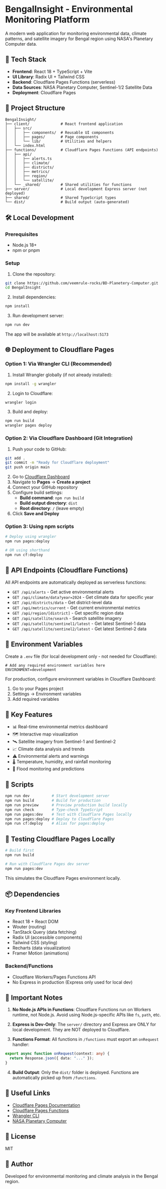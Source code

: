 # BengalInsight - Environmental Monitoring Platform

A modern web application for monitoring environmental data, climate patterns, and satellite imagery for Bengal region using NASA's Planetary Computer data.

## 🚀 Tech Stack

- **Frontend**: React 18 + TypeScript + Vite
- **UI Library**: Radix UI + Tailwind CSS
- **Backend**: Cloudflare Pages Functions (serverless)
- **Data Sources**: NASA Planetary Computer, Sentinel-1/2 Satellite Data
- **Deployment**: Cloudflare Pages

## 📁 Project Structure

```
BengalInsight/
├── client/              # React frontend application
│   ├── src/
│   │   ├── components/  # Reusable UI components
│   │   ├── pages/       # Page components
│   │   └── lib/         # Utilities and helpers
│   └── index.html
├── functions/           # Cloudflare Pages Functions (API endpoints)
│   ├── api/
│   │   ├── alerts.ts
│   │   ├── climate/
│   │   ├── districts/
│   │   ├── metrics/
│   │   ├── region/
│   │   └── satellite/
│   └── _shared/         # Shared utilities for functions
├── server/              # Local development Express server (not deployed)
├── shared/              # Shared TypeScript types
└── dist/                # Build output (auto-generated)
```

## 🛠️ Local Development

### Prerequisites
- Node.js 18+ 
- npm or pnpm

### Setup

1. Clone the repository:
```bash
git clone https://github.com/veemrule-rocks/BD-Planetery-Computer.git
cd BengalInsight
```

2. Install dependencies:
```bash
npm install
```

3. Run development server:
```bash
npm run dev
```

The app will be available at `http://localhost:5173`

## 🌐 Deployment to Cloudflare Pages

### Option 1: Via Wrangler CLI (Recommended)

1. Install Wrangler globally (if not already installed):
```bash
npm install -g wrangler
```

2. Login to Cloudflare:
```bash
wrangler login
```

3. Build and deploy:
```bash
npm run build
wrangler pages deploy
```

### Option 2: Via Cloudflare Dashboard (Git Integration)

1. Push your code to GitHub:
```bash
git add .
git commit -m "Ready for Cloudflare deployment"
git push origin main
```

2. Go to [Cloudflare Dashboard](https://dash.cloudflare.com)
3. Navigate to **Pages** → **Create a project**
4. Connect your GitHub repository
5. Configure build settings:
   - **Build command**: `npm run build`
   - **Build output directory**: `dist`
   - **Root directory**: `/` (leave empty)
6. Click **Save and Deploy**

### Option 3: Using npm scripts

```bash
# Deploy using wrangler
npm run pages:deploy

# OR using shorthand
npm run cf:deploy
```

## 📡 API Endpoints (Cloudflare Functions)

All API endpoints are automatically deployed as serverless functions:

- `GET /api/alerts` - Get active environmental alerts
- `GET /api/climate/data?year=2024` - Get climate data for specific year
- `GET /api/districts/data` - Get district-level data
- `GET /api/metrics/current` - Get current environmental metrics
- `GET /api/region/[district]` - Get specific region data
- `GET /api/satellite/search` - Search satellite imagery
- `GET /api/satellite/sentinel1/latest` - Get latest Sentinel-1 data
- `GET /api/satellite/sentinel2/latest` - Get latest Sentinel-2 data

## 🔧 Environment Variables

Create a `.env` file (for local development only - not needed for Cloudflare):

```env
# Add any required environment variables here
ENVIRONMENT=development
```

For production, configure environment variables in Cloudflare Dashboard:
1. Go to your Pages project
2. Settings → Environment variables
3. Add required variables

## 🎯 Key Features

- 📊 Real-time environmental metrics dashboard
- 🗺️ Interactive map visualization
- 🛰️ Satellite imagery from Sentinel-1 and Sentinel-2
- 📈 Climate data analysis and trends
- ⚠️ Environmental alerts and warnings
- 🌡️ Temperature, humidity, and rainfall monitoring
- 🌊 Flood monitoring and predictions

## 📝 Scripts

```bash
npm run dev          # Start development server
npm run build        # Build for production
npm run preview      # Preview production build locally
npm run check        # Type-check TypeScript
npm run pages:dev    # Test with Cloudflare Pages locally
npm run pages:deploy # Deploy to Cloudflare Pages
npm run cf:deploy    # Alias for pages:deploy
```

## 🧪 Testing Cloudflare Pages Locally

```bash
# Build first
npm run build

# Run with Cloudflare Pages dev server
npm run pages:dev
```

This simulates the Cloudflare Pages environment locally.

## 📦 Dependencies

### Key Frontend Libraries
- React 18 + React DOM
- Wouter (routing)
- TanStack Query (data fetching)
- Radix UI (accessible components)
- Tailwind CSS (styling)
- Recharts (data visualization)
- Framer Motion (animations)

### Backend/Functions
- Cloudflare Workers/Pages Functions API
- No Express in production (Express only used for local dev)

## 🚨 Important Notes

1. **No Node.js APIs in Functions**: Cloudflare Functions run on Workers runtime, not Node.js. Avoid using Node.js-specific APIs like `fs`, `path`, etc.

2. **Express is Dev-Only**: The `server/` directory and Express are ONLY for local development. They are NOT deployed to Cloudflare.

3. **Functions Format**: All functions in `/functions` must export an `onRequest` handler:
```typescript
export async function onRequest(context: any) {
  return Response.json({ data: "..." });
}
```

4. **Build Output**: Only the `dist/` folder is deployed. Functions are automatically picked up from `/functions`.

## 🔗 Useful Links

- [Cloudflare Pages Documentation](https://developers.cloudflare.com/pages/)
- [Cloudflare Pages Functions](https://developers.cloudflare.com/pages/functions/)
- [Wrangler CLI](https://developers.cloudflare.com/workers/wrangler/)
- [NASA Planetary Computer](https://planetarycomputer.microsoft.com/)

## 📄 License

MIT

## 👤 Author

Developed for environmental monitoring and climate analysis in the Bengal region.
